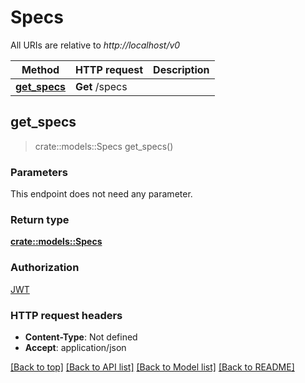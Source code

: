 # Specs

All URIs are relative to *http://localhost/v0*

Method | HTTP request | Description
------------- | ------------- | -------------
[**get_specs**](Specs.md#get_specs) | **Get** /specs | 



## get_specs

> crate::models::Specs get_specs()


### Parameters

This endpoint does not need any parameter.

### Return type

[**crate::models::Specs**](Specs.md)

### Authorization

[JWT](../README.md#JWT)

### HTTP request headers

- **Content-Type**: Not defined
- **Accept**: application/json

[[Back to top]](#) [[Back to API list]](../README.md#documentation-for-api-endpoints) [[Back to Model list]](../README.md#documentation-for-models) [[Back to README]](../README.md)

